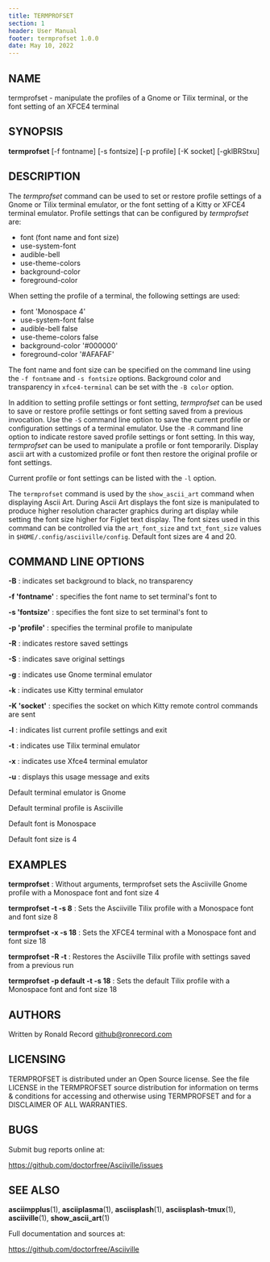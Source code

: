 ```yaml
---
title: TERMPROFSET
section: 1
header: User Manual
footer: termprofset 1.0.0
date: May 10, 2022
---
```

## NAME
termprofset - manipulate the profiles of a Gnome or Tilix terminal, or the font setting of an XFCE4 terminal

## SYNOPSIS
**termprofset** [-f fontname] [-s fontsize] [-p profile] [-K socket] [-gklBRStxu]

## DESCRIPTION
The *termprofset* command can be used to set or restore profile settings of a Gnome or Tilix terminal emulator, or the font setting of a Kitty or XFCE4 terminal emulator. Profile settings that can be configured by *termprofset* are:

- font (font name and font size)
- use-system-font
- audible-bell
- use-theme-colors
- background-color
- foreground-color

When setting the profile of a terminal, the following settings are used:

- font 'Monospace 4'
- use-system-font false
- audible-bell false
- use-theme-colors false
- background-color '#000000'
- foreground-color '#AFAFAF'

The font name and font size can be specified on the command line using the `-f fontname` and `-s fontsize` options. Background color and transparency in `xfce4-terminal` can be set with the `-B color` option.

In addition to setting profile settings or font setting, *termprofset* can be used to save or restore profile settings or font setting saved from a previous invocation. Use the `-S` command line option to save the current profile or configuration settings of a terminal emulator. Use the `-R` command line option to indicate restore saved profile settings or font setting. In this way, *termprofset* can be used to manipulate a profile or font temporarily. Display ascii art with a customized profile or font then restore the original profile or font settings.

Current profile or font settings can be listed with the `-l` option.

The `termprofset` command is used by the `show_ascii_art` command when
displaying Ascii Art. During Ascii Art displays the font size is manipulated
to produce higher resolution character graphics during art display while
setting the font size higher for Figlet text display. The font sizes used
in this command can be controlled via the `art_font_size` and `txt_font_size`
values in `$HOME/.config/asciiville/config`. Default font sizes are 4 and 20.

## COMMAND LINE OPTIONS
**-B**
: indicates set background to black, no transparency

**-f 'fontname'**
: specifies the font name to set terminal's font to

**-s 'fontsize'**
: specifies the font size to set terminal's font to

**-p 'profile'**
: specifies the terminal profile to manipulate

**-R**
: indicates restore saved settings

**-S**
: indicates save original settings

**-g**
: indicates use Gnome terminal emulator

**-k**
: indicates use Kitty terminal emulator

**-K 'socket'**
: specifies the socket on which Kitty remote control commands are sent

**-l**
: indicates list current profile settings and exit

**-t**
: indicates use Tilix terminal emulator

**-x**
: indicates use Xfce4 terminal emulator

**-u**
: displays this usage message and exits

Default terminal emulator is Gnome

Default terminal profile is Asciiville

Default font is Monospace

Default font size is 4

## EXAMPLES

**termprofset**
: Without arguments, termprofset sets the Asciiville Gnome profile with a Monospace font and font size 4

**termprofset -t -s 8**
: Sets the Asciiville Tilix profile with a Monospace font and font size 8 

**termprofset -x -s 18**
: Sets the XFCE4 terminal with a Monospace font and font size 18 

**termprofset -R -t**
: Restores the Asciiville Tilix profile with settings saved from a previous run

**termprofset -p default -t -s 18**
: Sets the default Tilix profile with a Monospace font and font size 18 

## AUTHORS
Written by Ronald Record github@ronrecord.com

## LICENSING
TERMPROFSET is distributed under an Open Source license.
See the file LICENSE in the TERMPROFSET source distribution
for information on terms &amp; conditions for accessing and
otherwise using TERMPROFSET and for a DISCLAIMER OF ALL WARRANTIES.

## BUGS
Submit bug reports online at:

https://github.com/doctorfree/Asciiville/issues

## SEE ALSO
**asciimpplus**(1), **asciiplasma**(1), **asciisplash**(1), **asciisplash-tmux**(1), **asciiville**(1), **show_ascii_art**(1)

Full documentation and sources at:

https://github.com/doctorfree/Asciiville

